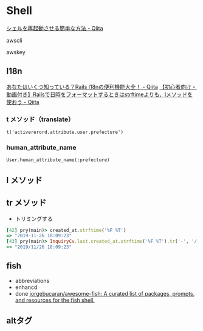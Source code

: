 # Shell
[シェルを再起動させる簡単な方法 - Qiita](https://qiita.com/yusabana/items/c4de582c6f85a42817d8)


awscli

awskey


## I18n
[あなたはいくつ知っている？Rails I18nの便利機能大全！ - Qiita](https://qiita.com/Kta-M/items/bd4ba36a58ad602a9d8b)
[【初心者向け・動画付き】Railsで日時をフォーマットするときはstrftimeよりも、lメソッドを使おう - Qiita](https://qiita.com/jnchito/items/831654253fb8a958ec25)

### t メソッド（translate）
`t('activererord.attribute.user.prefecture')`
### human_attribute_name
`User.human_attribute_name(:prefecture)`

## l メソッド
## tr メソッド
- トリミングする
```ruby
[42] pry(main)> created_at.strftime('%F %T')
=> "2019-11-26 18:09:23"
[43] pry(main)> InquiryCv.last.created_at.strftime('%F %T').tr('-', '/')
=> "2019/11/26 18:09:23"
```

## fish
- abbreviations
- enhancd
- done
[jorgebucaran/awesome-fish: A curated list of packages, prompts, and resources for the fish shell.](https://github.com/jorgebucaran/awesome-fish)


## altタグ

